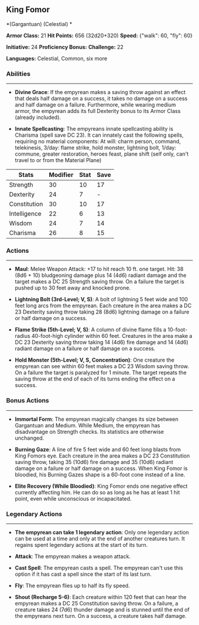 ## King Fomor
*(Gargantuan) (Celestial) *

**Armor Class:** 21
**Hit Points:** 656 (32d20+320)
**Speed:** {"walk": 60, "fly": 60}

**Initiative:** 24
**Proficiency Bonus:**
**Challenge:** 22

**Languages:** Celestial, Common, six more

### Abilities
 --- 
- **Divine Grace**: If the empyrean makes a saving throw against an effect that deals half damage on a success, it takes no damage on a success and half damage on a failure. Furthermore, while wearing medium armor, the empyrean adds its full Dexterity bonus to its Armor Class (already included).

- **Innate Spellcasting**: The empyreans innate spellcasting ability is Charisma (spell save DC 23). It can innately cast the following spells, requiring no material components: At will: charm person, command, telekinesis, 3/day: flame strike, hold monster, lightning bolt, 1/day: commune, greater restoration, heroes feast, plane shift (self only, can't travel to or from the Material Plane)



| Stats | Modifier | Stat | Save
| ---- | ---- | ---- | ---- |
| Strength | 30 | 10 | 17 |
| Dexterity | 24 | 7 | - |
| Constitution | 30 | 10 | 17 |
| Intelligence | 22 | 6 | 13 |
| Wisdom | 24 | 7 | 14 |
| Charisma | 26 | 8 | 15 |

### Actions
 --- 
- **Maul**: Melee Weapon Attack: +17 to hit  reach 10 ft.  one target. Hit: 38 (8d6 + 10) bludgeoning damage plus 14 (4d6) radiant damage  and the target makes a DC 25 Strength saving throw. On a failure  the target is pushed up to 30 feet away and knocked prone.

- **Lightning Bolt (3rd-Level; V, S)**: A bolt of lightning 5 feet wide and 100 feet long arcs from the empyrean. Each creature in the area makes a DC 23 Dexterity saving throw  taking 28 (8d6) lightning damage on a failure or half damage on a success.

- **Flame Strike (5th-Level; V, S)**: A column of divine flame fills a 10-foot-radius  40-foot-high cylinder within 60 feet. Creatures in the area make a DC 23 Dexterity saving throw  taking 14 (4d6) fire damage and 14 (4d6) radiant damage on a failure or half damage on a success.

- **Hold Monster (5th-Level; V, S, Concentration)**: One creature the empyrean can see within 60 feet makes a DC 23 Wisdom saving throw. On a failure  the target is paralyzed for 1 minute. The target repeats the saving throw at the end of each of its turns  ending the effect on a success.

### Bonus Actions
 --- 
- **Immortal Form**: The empyrean magically changes its size between Gargantuan and Medium. While Medium, the empyrean has disadvantage on Strength checks. Its statistics are otherwise unchanged.

- **Burning Gaze**: A line of fire 5 feet wide and 60 feet long blasts from King Fomors eye. Each creature in the area makes a DC 23 Constitution saving throw, taking 35 (10d6) fire damage and 35 (10d6) radiant damage on a failure or half damage on a success. When King Fomor is bloodied, his Burning Gazes shape is a 60-foot cone instead of a line.

- **Elite Recovery (While Bloodied)**: King Fomor ends one negative effect currently affecting him. He can do so as long as he has at least 1 hit point, even while unconscious or incapacitated.

### Legendary Actions
 --- 
- **The empyrean can take 1 legendary action**: Only one legendary action can be used at a time and only at the end of another creatures turn. It regains spent legendary actions at the start of its turn.

- **Attack**: The empyrean makes a weapon attack.

- **Cast Spell**: The empyrean casts a spell. The empyrean can't use this option if it has cast a spell since the start of its last turn.

- **Fly**: The empyrean flies up to half its fly speed.

- **Shout (Recharge 5-6)**: Each creature within 120 feet that can hear the empyrean makes a DC 25 Constitution saving throw. On a failure, a creature takes 24 (7d6) thunder damage and is stunned until the end of the empyreans next turn. On a success, a creature takes half damage.

